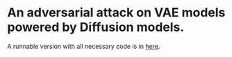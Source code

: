 # An adversarial attack on VAE models powered by Diffusion models.
A runnable version with all necessary code is in [here](Diffruptor/).
